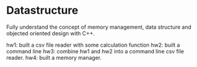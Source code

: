 # Datastructure
Fully understand the concept of memory management, data structure and objected oriented design with C++.

hw1: built a csv file reader with some calculation function
hw2: built a command line
hw3: combine hw1 and hw2 into a command line csv file reader.
hw4: built a memory manager.
